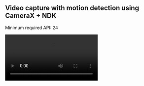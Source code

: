 ## Video capture with motion detection using CameraX + NDK

Minimum required API: 24

![Detection1](output.mp4)

